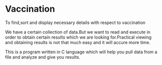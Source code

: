 # Vaccination
To find,sort and display necessary details with respect to vaccination 

We have a certain collection of data.But we want to read and execute in order to obtain certain results which we are looking for.Practical viewing and obtaining results is not that much easy and it will accure more time.

This is a program written in C language which will help you pull data from a file and analyze and give you results.
